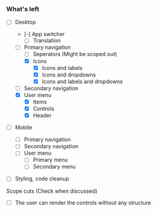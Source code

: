 ### What's left

- [ ] Desktop

  - [-] App switcher
    - [ ] Translation
  - [ ] Primary navigation
    - [ ] Seperators (Might be scoped out)
    - [x] Icons
      - [x] Icons and labels
      - [x] Icons and dropdowns
      - [x] Icons and labels and dropdowns
  - [ ] Secondary navigation
  - [x] User menu
    - [x] Items
    - [x] Controls
    - [x] Header

- [ ] Mobile

  - [ ] Primary navigation
  - [ ] Secondary navigation
  - [ ] User menu
    - [ ] Primary menu
    - [ ] Secondary menu

- [ ] Styling, code cleanup

Scope cuts (Check when discussed)

- [ ] The user can render the controls without any structure
